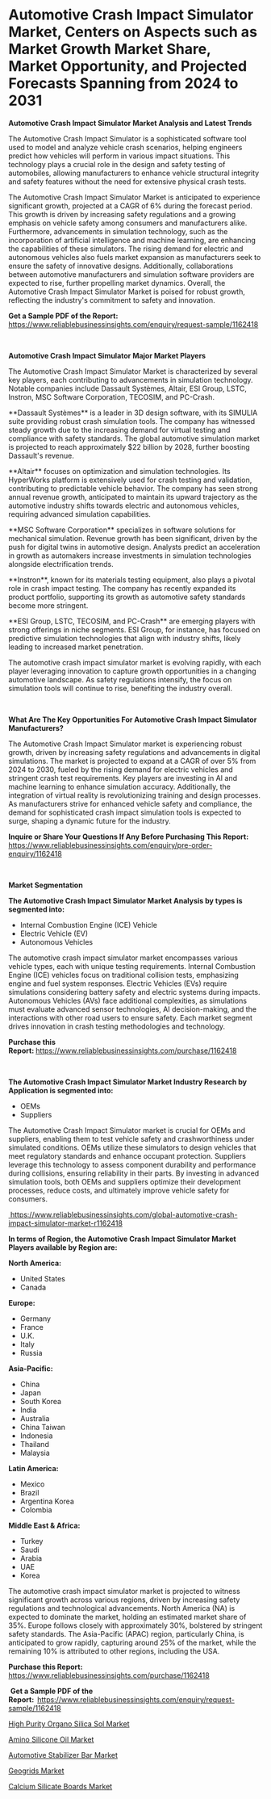 <p><h1>Automotive Crash Impact Simulator Market, Centers on Aspects such as Market Growth Market Share, Market Opportunity, and Projected Forecasts Spanning from 2024 to 2031</h1></p><p><strong>Automotive Crash Impact Simulator Market Analysis and Latest Trends</strong></p>
<p><p>The Automotive Crash Impact Simulator is a sophisticated software tool used to model and analyze vehicle crash scenarios, helping engineers predict how vehicles will perform in various impact situations. This technology plays a crucial role in the design and safety testing of automobiles, allowing manufacturers to enhance vehicle structural integrity and safety features without the need for extensive physical crash tests.</p><p>The Automotive Crash Impact Simulator Market is anticipated to experience significant growth, projected at a CAGR of 6% during the forecast period. This growth is driven by increasing safety regulations and a growing emphasis on vehicle safety among consumers and manufacturers alike. Furthermore, advancements in simulation technology, such as the incorporation of artificial intelligence and machine learning, are enhancing the capabilities of these simulators. The rising demand for electric and autonomous vehicles also fuels market expansion as manufacturers seek to ensure the safety of innovative designs. Additionally, collaborations between automotive manufacturers and simulation software providers are expected to rise, further propelling market dynamics. Overall, the Automotive Crash Impact Simulator Market is poised for robust growth, reflecting the industry's commitment to safety and innovation.</p></p>
<p><strong>Get a Sample PDF of the Report:&nbsp;</strong> <a href="https://www.reliablebusinessinsights.com/enquiry/request-sample/1162418?utm_campaign=1138&utm_medium=2&utm_source=Github&utm_content=ia&utm_term=10122024&utm_id=automotive-crash-impact-simulator">https://www.reliablebusinessinsights.com/enquiry/request-sample/1162418</a></p>
<p>&nbsp;</p>
<p><strong>Automotive Crash Impact Simulator Major Market Players</strong></p>
<p><p>The Automotive Crash Impact Simulator Market is characterized by several key players, each contributing to advancements in simulation technology. Notable companies include Dassault Systèmes, Altair, ESI Group, LSTC, Instron, MSC Software Corporation, TECOSIM, and PC-Crash. </p><p>**Dassault Systèmes** is a leader in 3D design software, with its SIMULIA suite providing robust crash simulation tools. The company has witnessed steady growth due to the increasing demand for virtual testing and compliance with safety standards. The global automotive simulation market is projected to reach approximately $22 billion by 2028, further boosting Dassault's revenue.</p><p>**Altair** focuses on optimization and simulation technologies. Its HyperWorks platform is extensively used for crash testing and validation, contributing to predictable vehicle behavior. The company has seen strong annual revenue growth, anticipated to maintain its upward trajectory as the automotive industry shifts towards electric and autonomous vehicles, requiring advanced simulation capabilities.</p><p>**MSC Software Corporation** specializes in software solutions for mechanical simulation. Revenue growth has been significant, driven by the push for digital twins in automotive design. Analysts predict an acceleration in growth as automakers increase investments in simulation technologies alongside electrification trends.</p><p>**Instron**, known for its materials testing equipment, also plays a pivotal role in crash impact testing. The company has recently expanded its product portfolio, supporting its growth as automotive safety standards become more stringent.</p><p>**ESI Group, LSTC, TECOSIM, and PC-Crash** are emerging players with strong offerings in niche segments. ESI Group, for instance, has focused on predictive simulation technologies that align with industry shifts, likely leading to increased market penetration.</p><p>The automotive crash impact simulator market is evolving rapidly, with each player leveraging innovation to capture growth opportunities in a changing automotive landscape. As safety regulations intensify, the focus on simulation tools will continue to rise, benefiting the industry overall.</p></p>
<p>&nbsp;</p>
<p><strong>What Are The Key Opportunities For Automotive Crash Impact Simulator Manufacturers?</strong></p>
<p><p>The Automotive Crash Impact Simulator market is experiencing robust growth, driven by increasing safety regulations and advancements in digital simulations. The market is projected to expand at a CAGR of over 5% from 2024 to 2030, fueled by the rising demand for electric vehicles and stringent crash test requirements. Key players are investing in AI and machine learning to enhance simulation accuracy. Additionally, the integration of virtual reality is revolutionizing training and design processes. As manufacturers strive for enhanced vehicle safety and compliance, the demand for sophisticated crash impact simulation tools is expected to surge, shaping a dynamic future for the industry.</p></p>
<p><strong>Inquire or Share Your Questions If Any Before Purchasing This Report:</strong> <a href="https://www.reliablebusinessinsights.com/enquiry/pre-order-enquiry/1162418?utm_campaign=1138&utm_medium=2&utm_source=Github&utm_content=ia&utm_term=10122024&utm_id=automotive-crash-impact-simulator">https://www.reliablebusinessinsights.com/enquiry/pre-order-enquiry/1162418</a></p>
<p>&nbsp;</p>
<p><strong>Market Segmentation</strong></p>
<p><strong>The Automotive Crash Impact Simulator Market Analysis by types is segmented into:</strong></p>
<p><ul><li>Internal Combustion Engine (ICE) Vehicle</li><li>Electric Vehicle (EV)</li><li>Autonomous Vehicles</li></ul></p>
<p><p>The automotive crash impact simulator market encompasses various vehicle types, each with unique testing requirements. Internal Combustion Engine (ICE) vehicles focus on traditional collision tests, emphasizing engine and fuel system responses. Electric Vehicles (EVs) require simulations considering battery safety and electric systems during impacts. Autonomous Vehicles (AVs) face additional complexities, as simulations must evaluate advanced sensor technologies, AI decision-making, and the interactions with other road users to ensure safety. Each market segment drives innovation in crash testing methodologies and technology.</p></p>
<p><strong>Purchase this Report:&nbsp;</strong><a href="https://www.reliablebusinessinsights.com/purchase/1162418?utm_campaign=1138&utm_medium=2&utm_source=Github&utm_content=ia&utm_term=10122024&utm_id=automotive-crash-impact-simulator">https://www.reliablebusinessinsights.com/purchase/1162418</a></p>
<p>&nbsp;</p>
<p><strong>The Automotive Crash Impact Simulator Market Industry Research by Application is segmented into:</strong></p>
<p><ul><li>OEMs</li><li>Suppliers</li></ul></p>
<p><p>The Automotive Crash Impact Simulator market is crucial for OEMs and suppliers, enabling them to test vehicle safety and crashworthiness under simulated conditions. OEMs utilize these simulators to design vehicles that meet regulatory standards and enhance occupant protection. Suppliers leverage this technology to assess component durability and performance during collisions, ensuring reliability in their parts. By investing in advanced simulation tools, both OEMs and suppliers optimize their development processes, reduce costs, and ultimately improve vehicle safety for consumers.</p></p>
<p><a href="https://www.reliablebusinessinsights.com/global-automotive-crash-impact-simulator-market-r1162418?utm_campaign=1138&utm_medium=2&utm_source=Github&utm_content=ia&utm_term=10122024&utm_id=automotive-crash-impact-simulator">&nbsp;https://www.reliablebusinessinsights.com/global-automotive-crash-impact-simulator-market-r1162418</a></p>
<p><strong>In terms of Region, the Automotive Crash Impact Simulator Market Players available by Region are:</strong></p>
<p>
    <p> <strong> North America: </strong>
        <ul>
            <li>United States</li>
            <li>Canada</li>
        </ul>
        </p> 
    <p> <strong> Europe: </strong>
        <ul>
            <li>Germany</li>
            <li>France</li>
            <li>U.K.</li>
            <li>Italy</li>
            <li>Russia</li>
        </ul>
        </p> 
    <p> <strong> Asia-Pacific: </strong>
        <ul>
            <li>China</li>
            <li>Japan</li>
            <li>South Korea</li>
            <li>India</li>
            <li>Australia</li>
            <li>China Taiwan</li>
            <li>Indonesia</li>
            <li>Thailand</li>
            <li>Malaysia</li>
        </ul>
        </p> 
    <p> <strong> Latin America: </strong>
        <ul>
            <li>Mexico</li>
            <li>Brazil</li>
            <li>Argentina Korea</li>
            <li>Colombia</li>
        </ul>
        </p> 
    <p> <strong> Middle East & Africa: </strong>
        <ul>
            <li>Turkey</li>
            <li>Saudi</li>
            <li>Arabia</li>
            <li>UAE</li>
            <li>Korea</li>
        </ul>
    </p>
    </p>
<p><p>The automotive crash impact simulator market is projected to witness significant growth across various regions, driven by increasing safety regulations and technological advancements. North America (NA) is expected to dominate the market, holding an estimated market share of 35%. Europe follows closely with approximately 30%, bolstered by stringent safety standards. The Asia-Pacific (APAC) region, particularly China, is anticipated to grow rapidly, capturing around 25% of the market, while the remaining 10% is attributed to other regions, including the USA.</p></p>
<p><strong>Purchase this Report: </strong><a href="https://www.reliablebusinessinsights.com/purchase/1162418?utm_campaign=1138&utm_medium=2&utm_source=Github&utm_content=ia&utm_term=10122024&utm_id=automotive-crash-impact-simulator">https://www.reliablebusinessinsights.com/purchase/1162418</a></p>
<p>&nbsp;<strong>Get a Sample PDF of the Report:&nbsp;&nbsp;</strong><a href="https://www.reliablebusinessinsights.com/enquiry/request-sample/1162418?utm_campaign=1138&utm_medium=2&utm_source=Github&utm_content=ia&utm_term=10122024&utm_id=automotive-crash-impact-simulator">https://www.reliablebusinessinsights.com/enquiry/request-sample/1162418</a></p>
<p><strong></strong></p>
<p><p><a href="https://github.com/jerhoskinson197676/Market-Research-Report-List-1/blob/main/high-purity-organo-silica-sol-market.md?utm_campaign=1138&utm_medium=2&utm_source=Github&utm_content=ia&utm_term=10122024&utm_id=automotive-crash-impact-simulator">High Purity Organo Silica Sol Market</a></p><p><a href="https://www.linkedin.com/pulse/growth-opportunities-challenges-amino-silicone-oil-market-qc4kf?utm_campaign=1138&utm_medium=2&utm_source=Github&utm_content=ia&utm_term=10122024&utm_id=automotive-crash-impact-simulator">Amino Silicone Oil Market</a></p><p><a href="https://www.linkedin.com/pulse/anticipated-cagr-127-automotive-stabilizer-bar-market-analysis-1d2ce?utm_campaign=1138&utm_medium=2&utm_source=Github&utm_content=ia&utm_term=10122024&utm_id=automotive-crash-impact-simulator">Automotive Stabilizer Bar Market</a></p><p><a href="https://www.linkedin.com/pulse/geogrids-market-growth-expected-72-cagr-from-2024-2031-share-fw6nf?utm_campaign=1138&utm_medium=2&utm_source=Github&utm_content=ia&utm_term=10122024&utm_id=automotive-crash-impact-simulator">Geogrids Market</a></p><p><a href="https://www.linkedin.com/pulse/c-hannibex-sqmmf?utm_campaign=1138&utm_medium=2&utm_source=Github&utm_content=ia&utm_term=10122024&utm_id=automotive-crash-impact-simulator">Calcium Silicate Boards Market</a></p></p>